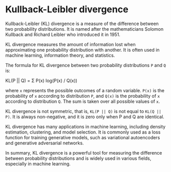 # Kullback-Leibler divergence

Kullback-Leibler (KL) divergence is a measure of the difference between two probability distributions. It is named after the mathematicians Solomon Kullback and Richard Leibler who introduced it in 1951.

KL divergence measures the amount of information lost when approximating one probability distribution with another. It is often used in machine learning, information theory, and statistics.

The formula for KL divergence between two probability distributions `P` and `Q` is:

KL(P || Q) = Σ P(x) log(P(x) / Q(x))

where `x` represents the possible outcomes of a random variable. `P(x)` is the probability of `x` according to distribution `P`, and `Q(x)` is the probability of `x` according to distribution `Q`. The sum is taken over all possible values of `x`.

KL divergence is not symmetric, that is, `KL(P || Q)` is not equal to `KL(Q || P)`. It is always non-negative, and it is zero only when P and Q are identical.

KL divergence has many applications in machine learning, including density estimation, clustering, and model selection. It is commonly used as a loss function for training generative models, such as variational autoencoders and generative adversarial networks.

In summary, KL divergence is a powerful tool for measuring the difference between probability distributions and is widely used in various fields, especially in machine learning.